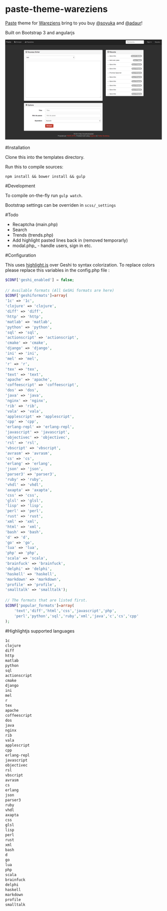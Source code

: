 paste-theme-wareziens
=====================

[Paste](https://github.com/adaur/Paste) theme for [Wareziens](http://wareziens.net) bring to you buy [@soyuka](http://github.com/soyuka) and [@adaur](http://github.com/adaur)!

Built on Bootstrap 3 and angularjs

![Paste wareziens template](https://github.com/wareziens/paste-theme-wareziens/blob/master/screen.png)

#Installation

Clone this into the templates directory.

Run this to compile sources:

```
npm install && bower install && gulp
```

#Development

To compile on-the-fly run `gulp watch`.

Bootstrap settings can be overriden in `scss/_settings`

#Todo
- Recaptcha (main.php)
- Search
- Trends (trends.php)
- Add highlight pasted lines back in (removed temporarly)
- modal.php_ - handle users, sign in etc.

#Configuration

This uses [highlight.js](http://highlightjs.org/) over Geshi to syntax colorization. To replace colors please replace this variables in the config.php file :

```php
$CONF['geshi_enabled'] = false;

// Available formats (All GeSHi formats are here)
$CONF['geshiformats']=array(
'1c' => '1c',
'clojure' => 'clojure',
'diff' => 'diff',
'http' => 'http',
'matlab' => 'matlab',
'python' => 'python',
'sql' => 'sql',
'actionscript' => 'actionscript',
'cmake' => 'cmake',
'django' => 'django',
'ini' => 'ini',
'mel' => 'mel',
'r' => 'r',
'tex' => 'tex',
'text' => 'text',
'apache' => 'apache',
'coffeescript' => 'coffeescript',
'dos' => 'dos',
'java' => 'java',
'nginx' => 'nginx',
'rib' => 'rib',
'vala' => 'vala',
'applescript' => 'applescript',
'cpp' => 'cpp',
'erlang-repl' => 'erlang-repl',
'javascript' => 'javascript',
'objectivec' => 'objectivec',
'rsl' => 'rsl',
'vbscript' => 'vbscript',
'avrasm' => 'avrasm',
'cs' => 'cs',
'erlang' => 'erlang',
'json' => 'json',
'parser3' => 'parser3',
'ruby' => 'ruby',
'vhdl' => 'vhdl',
'axapta' => 'axapta',
'css' => 'css',
'glsl' => 'glsl',
'lisp' => 'lisp',
'perl' => 'perl',
'rust' => 'rust',
'xml' => 'xml',
'html' => 'xml',
'bash' => 'bash',
'd' => 'd',
'go' => 'go',
'lua' => 'lua',
'php' => 'php',
'scala' => 'scala',
'brainfuck' => 'brainfuck',
'delphi' => 'delphi',
'haskell' => 'haskell',
'markdown' => 'markdown',
'profile' => 'profile',
'smalltalk' => 'smalltalk');

// The formats that are listed first.
$CONF['popular_formats']=array(
	'text','diff','html','css','javascript','php',
	'perl','python','sql','ruby','xml','java','c','cs','cpp'
);
```

#Highlightjs supported languages
```
1c
clojure
diff
http
matlab
python
sql
actionscript
cmake
django
ini
mel
r
tex
apache
coffeescript
dos
java
nginx
rib
vala
applescript
cpp
erlang-repl
javascript
objectivec
rsl
vbscript
avrasm
cs
erlang
json
parser3
ruby
vhdl
axapta
css
glsl
lisp
perl
rust
xml
bash
d
go
lua
php
scala
brainfuck
delphi
haskell
markdown
profile
smalltalk
```